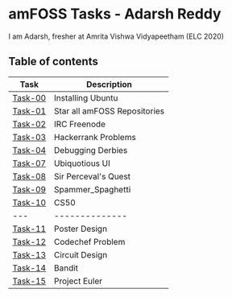# amFOSS Tasks - Adarsh Reddy
I am Adarsh, fresher at Amrita Vishwa Vidyapeetham (ELC 2020)

## Table of contents

| Task  | Description                |
|-------|----------------------------|
|[Task-00](https://github.com/adarshreddy-g/amFOSS_tasks/tree/master/Task-00)|Installing Ubuntu           |
|[Task-01](https://github.com/adarshreddy-g/amFOSS_tasks/tree/master/Task-01)|Star all amFOSS Repositories|
|[Task-02](https://github.com/adarshreddy-g/amFOSS_tasks/tree/master/Task-02)|IRC Freenode                |
|[Task-03](https://github.com/adarshreddy-g/amFOSS_tasks/tree/master/Task-03)|Hackerrank Problems         |
|[Task-04](https://github.com/adarshreddy-g/amFOSS_tasks/tree/master/Task-04)|Debugging Derbies           |
|[Task-07](https://github.com/adarshreddy-g/amFOSS_tasks/tree/master/Task-07)|Ubiquotious UI              |
|[Task-08](https://github.com/adarshreddy-g/amFOSS_tasks/tree/master/Task-08)|Sir Perceval's Quest        |
|[Task-09](https://github.com/adarshreddy-g/amFOSS_tasks/tree/master/Task-09)|Spammer_Spaghetti           |
|[Task-10](https://github.com/adarshreddy-g/amFOSS_tasks/tree/master/Task-10)|CS50                        |
|  ---  | -------------- |
|[Task-11](https://github.com/adarshreddy-g/amFOSS_tasks/tree/master/Task-11)| Poster Design              |        
|[Task-12](https://github.com/adarshreddy-g/amFOSS_tasks/tree/master/Task-12)| Codechef Problem           |
|[Task-13](https://github.com/adarshreddy-g/amFOSS_tasks/tree/master/Task-13)| Circuit Design             |
|[Task-14](https://github.com/adarshreddy-g/amFOSS_tasks/tree/master/Task-14)| Bandit                     |
|[Task-15](https://github.com/adarshreddy-g/amFOSS_tasks/tree/master/Task-15)| Project Euler              |
